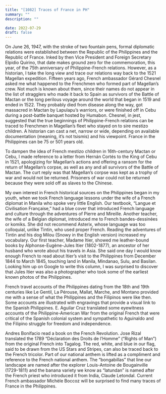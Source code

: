```yaml
---
title: "[1082] Traces of France in PH"
summary: ""
description: ""

date: 2022-07-29
draft: false
---
```


On June 26, 1947, with the stroke of two fountain pens, formal diplomatic relations were established between the Republic of the Philippines and the Republic of France. Inked by then Vice President and Foreign Secretary Elpidio Quirino, that date makes ground zero for the commemoration, this year, of the 75th anniversary of Philippine-French relations. However, as a historian, I take the long view and trace our relations way back to the 1521 Magellan expedition. Fifteen years ago, French ambassador Gérard Chesnel asked me what happened to the Frenchmen who formed part of Magellan’s crew. Not much is known about them, since their names do not appear in the list of stragglers who made it back to Spain as survivors of the Battle of Mactan or the long perilous voyage around the world that began in 1519 and ended in 1522. They probably died from disease along the way, got massacred in Mactan by Lapulapu’s warriors, or were finished off in Cebu during a post-battle banquet hosted by Humabon. Chesnel, in jest, suggested that the true beginnings of Philippine-French relations can be traced to Frenchmen in Magellan’s fleet who stayed on to sire mestizo children. A historian can cast a net, narrow or wide, depending on available documentation (meaning, it’s not tsismis) and his viewpoint. France in the Philippines can be 75 or 501 years old.

To dampen the idea of French mestizo children in 16th-century Mactan or Cebu, I made reference to a letter from Hernán Cortés to the King of Cebu in 1521, apologizing for Magellan’s actions and offering a ransom for the return of Magellan’s corpse, as well as any and all survivors of the Battle of Mactan. The curt reply was that Magellan’s corpse was kept as a trophy of war and would not be returned. Prisoners of war could not be returned because they were sold off as slaves to the Chinese.

My own interest in French historical sources on the Philippines began in my youth, when we took French language lessons under the wife of a French diplomat in Manila who spoke very little English. Our textbook, “Langue et Civilisation Française,” had a blue cover that introduced French language and culture through the adventures of Pierre and Mireille. Another teacher, the wife of a Belgian diplomat, introduced me to French bandes-dessinées or komiks. She did not recommend Asterix, whose language was too colloquial, unlike Tintin, who used proper French. Reading the adventures of Tintin and his dog Milou (Snowy in the English version) increased my vocabulary. Our first teacher, Madame Itier, showed me leather-bound books by Alphonse-Eugène-Jules Itier (1802-1877), an ancestor of her husband who wrote about his travels in Asia. She said one day I would know enough French to read about Itier’s visit to the Philippines from December 1844 to March 1845, touching land in Manila, Mindanao, Sulu, and Basilan. Looking him up on Google to write this column, I was surprised to discover that Jules Itier was also a photographer who took some of the earliest known photos of the Philippines.

French travel accounts of the Philippines dating from the 18th and 19th centuries like Le Gentil, La Pérouse, Mallat, Marche, and Montano provided me with a sense of what the Philippines and the Filipinos were like then. Some accounts are illustrated with engravings that provide a visual link to the Spanish Philippines. E. Aguilar Cruz translated some eyewitness accounts of the Philippine-American War from the original French that were critical of the Spanish colonial system and sympathetic to Aguinaldo and the Filipino struggle for freedom and independence.

Andres Bonifacio read a book on the French Revolution. Jose Rizal translated the 1789 “Déclaration des Droits de l’Homme” (“Rights of Man”) from the original French into Tagalog. The red, white, and blue in our flag, said to be drawn from the US Stars and Stripes, can also be traced back to the French tricolor. Part of our national anthem is lifted as a compliment and reference to the French national anthem. The “bongabillas” that line our landscape are named after the explorer Louis-Antoine de Bougainville (1729-1811) and the banana variety we know as “latundan” is named after the French priest who introduced it from India, Claude Letondal. Current French ambassador Michèle Boccoz will be surprised to find many traces of France in the Philippines.
